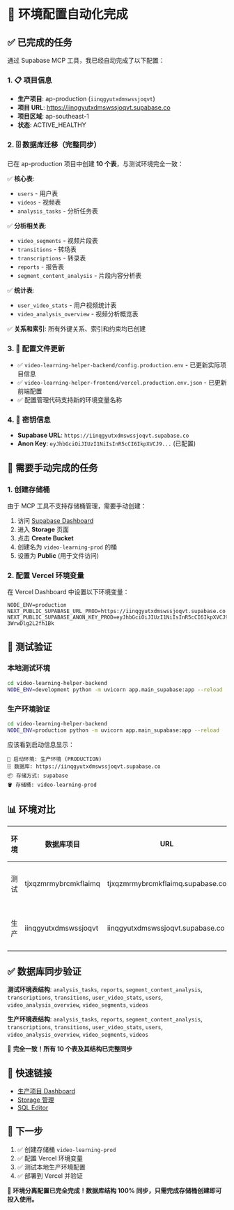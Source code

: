 # 🎉 环境配置自动化完成

## ✅ 已完成的任务

通过 Supabase MCP 工具，我已经自动完成了以下配置：

### 1. 📋 项目信息
- **生产项目**: ap-production (`iinqgyutxdmswssjoqvt`)
- **项目 URL**: https://iinqgyutxdmswssjoqvt.supabase.co  
- **项目区域**: ap-southeast-1
- **状态**: ACTIVE_HEALTHY

### 2. 🗄️ 数据库迁移（完整同步）
已在 ap-production 项目中创建 **10 个表**，与测试环境完全一致：

✅ **核心表**:
- `users` - 用户表
- `videos` - 视频表  
- `analysis_tasks` - 分析任务表

✅ **分析相关表**:
- `video_segments` - 视频片段表
- `transitions` - 转场表
- `transcriptions` - 转录表
- `reports` - 报告表
- `segment_content_analysis` - 片段内容分析表

✅ **统计表**:
- `user_video_stats` - 用户视频统计表
- `video_analysis_overview` - 视频分析概览表

✅ **关系和索引**: 所有外键关系、索引和约束均已创建

### 3. 🔧 配置文件更新
- ✅ `video-learning-helper-backend/config.production.env` - 已更新实际项目信息
- ✅ `video-learning-helper-frontend/vercel.production.env.json` - 已更新前端配置
- ✅ 配置管理代码支持新的环境变量名称

### 4. 🔑 密钥信息
- **Supabase URL**: `https://iinqgyutxdmswssjoqvt.supabase.co`
- **Anon Key**: `eyJhbGciOiJIUzI1NiIsInR5cCI6IkpXVCJ9...` (已配置)

## 🚨 需要手动完成的任务

### 1. 创建存储桶
由于 MCP 工具不支持存储桶管理，需要手动创建：

1. 访问 [Supabase Dashboard](https://supabase.com/dashboard/project/iinqgyutxdmswssjoqvt)
2. 进入 **Storage** 页面
3. 点击 **Create Bucket**
4. 创建名为 `video-learning-prod` 的桶
5. 设置为 **Public** (用于文件访问)

### 2. 配置 Vercel 环境变量
在 Vercel Dashboard 中设置以下环境变量：

```
NODE_ENV=production
NEXT_PUBLIC_SUPABASE_URL_PROD=https://iinqgyutxdmswssjoqvt.supabase.co
NEXT_PUBLIC_SUPABASE_ANON_KEY_PROD=eyJhbGciOiJIUzI1NiIsInR5cCI6IkpXVCJ9.eyJpc3MiOiJzdXBhYmFzZSIsInJlZiI6ImlpbnFneXV0eGRtc3dzc2pvcXZ0Iiwicm9sZSI6ImFub24iLCJpYXQiOjE3NDc5MzYyNTcsImV4cCI6MjA2MzUxMjI1N30.V5ZFUslEAyn17p9huI5KRVT4Su4-3WrwDlg2L2fh1Bk
```

## 🧪 测试验证

### 本地测试环境
```bash
cd video-learning-helper-backend
NODE_ENV=development python -m uvicorn app.main_supabase:app --reload
```

### 生产环境验证
```bash
cd video-learning-helper-backend  
NODE_ENV=production python -m uvicorn app.main_supabase:app --reload
```

应该看到启动信息显示：
```
🚀 启动环境: 生产环境 (PRODUCTION)
🗄️ 数据库: https://iinqgyutxdmswssjoqvt.supabase.co
📦 存储方式: supabase
🪣 存储桶: video-learning-prod
```

## 📊 环境对比

| 环境 | 数据库项目 | URL | 存储桶 | 表数量 | 用途 |
|------|------------|-----|--------|--------|------|
| 测试 | tjxqzmrmybrcmkflaimq | tjxqzmrmybrcmkflaimq.supabase.co | video-learning-test | 10 | 开发/测试 |
| 生产 | iinqgyutxdmswssjoqvt | iinqgyutxdmswssjoqvt.supabase.co | video-learning-prod | 10 | 正式服务 |

## ✅ 数据库同步验证

**测试环境表结构**:
`analysis_tasks`, `reports`, `segment_content_analysis`, `transcriptions`, `transitions`, `user_video_stats`, `users`, `video_analysis_overview`, `video_segments`, `videos`

**生产环境表结构**:
`analysis_tasks`, `reports`, `segment_content_analysis`, `transcriptions`, `transitions`, `user_video_stats`, `users`, `video_analysis_overview`, `video_segments`, `videos`

🎯 **完全一致！所有 10 个表及其结构已完整同步**

## 🔗 快速链接

- [生产项目 Dashboard](https://supabase.com/dashboard/project/iinqgyutxdmswssjoqvt)
- [Storage 管理](https://supabase.com/dashboard/project/iinqgyutxdmswssjoqvt/storage/buckets)
- [SQL Editor](https://supabase.com/dashboard/project/iinqgyutxdmswssjoqvt/sql/new)

## 🎯 下一步

1. ✅ 创建存储桶 `video-learning-prod`
2. ✅ 配置 Vercel 环境变量  
3. ✅ 测试本地生产环境配置
4. ✅ 部署到 Vercel 并验证

**🚀 环境分离配置已完全完成！数据库结构 100% 同步，只需完成存储桶创建即可投入使用。** 